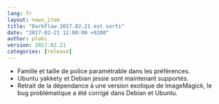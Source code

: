 ```yaml
---
lang: fr
layout: news_item
title: "DarkFlow 2017.02.21 est sorti"
date: "2017-02-21 12:00:00 +0200"
author: ploki
version: 2017.02.21
categories: [release]
---
```


* Famille et taille de police paramétrable dans les préférences.
* Ubuntu yakkety et Debian jessie sont maintenant supportés.
* Retrait de la dépendance à une version exotique de ImageMagick, le bug problématique a été corrigé dans Debian et Ubuntu.
